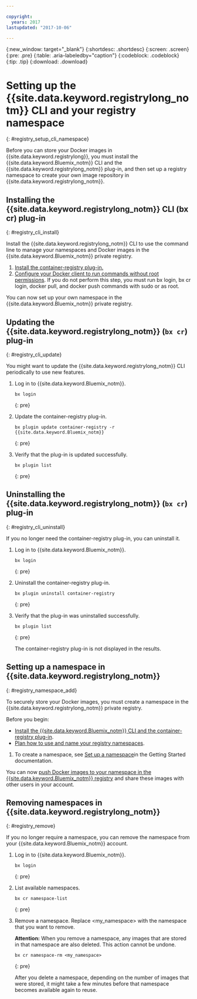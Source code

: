 ```yaml
---

copyright:
  years: 2017
lastupdated: "2017-10-06"

---
```


{:new_window: target="_blank"}
{:shortdesc: .shortdesc}
{:screen: .screen}
{:pre: .pre}
{:table: .aria-labeledby="caption"}
{:codeblock: .codeblock}
{:tip: .tip} 
{:download: .download}


# Setting up the {{site.data.keyword.registrylong_notm}} CLI and your registry namespace
{: #registry_setup_cli_namespace}

Before you can store your Docker images in {{site.data.keyword.registrylong}}, you must install the {{site.data.keyword.Bluemix_notm}} CLI and the {{site.data.keyword.registrylong_notm}} plug-in, and then set up a registry namespace to create your own image repository in {{site.data.keyword.registrylong_notm}}.


## Installing the {{site.data.keyword.registrylong_notm}} CLI (bx cr) plug-in
{: #registry_cli_install}

Install the {{site.data.keyword.registrylong_notm}} CLI to use the command line to manage your namespaces and Docker images in the {{site.data.keyword.Bluemix_notm}} private registry.

1.  [Install the container-registry plug-in.](index.html#registry_cli_install)
2.  [Configure your Docker client to run commands without root permissions](https://docs.docker.com/engine/installation/linux/linux-postinstall). If you do not perform this step, you must run bx login, bx cr login, docker pull, and docker push commands with sudo or as root.

You can now set up your own namespace in the {{site.data.keyword.Bluemix_notm}} private registry.

## Updating the {{site.data.keyword.registrylong_notm}} (`bx cr`) plug-in
{: #registry_cli_update}

You might want to update the {{site.data.keyword.registrylong_notm}} CLI periodically to use new features.

1.  Log in to {{site.data.keyword.Bluemix_notm}}.

    ```
    bx login
    ```
    {: pre}

2.  Update the container-registry plug-in.

    ```
    bx plugin update container-registry -r {{site.data.keyword.Bluemix_notm}}
    ```
    {: pre}

3.  Verify that the plug-in is updated successfully.

    ```
    bx plugin list
    ```
     {: pre}


## Uninstalling the {{site.data.keyword.registrylong_notm}} (`bx cr`) plug-in
{: #registry_cli_uninstall}

If you no longer need the container-registry plug-in, you can uninstall it.

1.  Log in to {{site.data.keyword.Bluemix_notm}}.

    ```
    bx login
    ```
     {: pre}

2.  Uninstall the container-registry plug-in.

    ```
    bx plugin uninstall container-registry
    ```
    {: pre}

3.  Verify that the plug-in was uninstalled successfully.

    ```
    bx plugin list
    ```
     {: pre}

    The container-registry plug-in is not displayed in the results.


## Setting up a namespace in {{site.data.keyword.registrylong_notm}}
{: #registry_namespace_add}

To securely store your Docker images, you must create a namespace in the {{site.data.keyword.registrylong_notm}} private registry.

Before you begin:

-   [Install the {{site.data.keyword.Bluemix_notm}} CLI and the container-registry plug-in](#registry_cli_install).
-   [Plan how to use and name your registry namespaces](registry_overview.html#registry_namespaces).

1.  To create a namespace, see [Set up a namespace](index.html#registry_namespace_add)in the Getting Started documentation.

You can now [push Docker images to your namespace in the {{site.data.keyword.Bluemix_notm}} registry](registry_images_.html#registry_images_pushing) and share these images with other users in your account.

## Removing namespaces in {{site.data.keyword.registrylong_notm}}
{: #registry_remove}

If you no longer require a namespace, you can remove the namespace from your {{site.data.keyword.Bluemix_notm}} account.

1.  Log in to {{site.data.keyword.Bluemix_notm}}.

    ```
    bx login
    ```
     {: pre}

2.  List available namespaces.

    ```
    bx cr namespace-list
    ```
    {: pre}

3.  Remove a namespace. Replace &lt;my_namespace&gt; with the namespace that you want to remove.

    **Attention:** When you remove a namespace, any images that are stored in that namespace are also deleted. This action cannot be undone.

    ```
    bx cr namespace-rm <my_namespace>
    ```
    {: pre}

    After you delete a namespace, depending on the number of images that were stored, it might take a few minutes before that namespace becomes available again to reuse.


